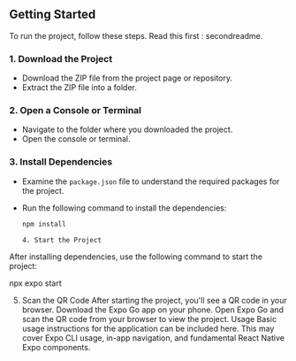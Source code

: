 ## Getting Started

To run the project, follow these steps.
Read this first : secondreadme.


### 1. Download the Project

- Download the ZIP file from the project page or repository.
- Extract the ZIP file into a folder.

### 2. Open a Console or Terminal

- Navigate to the folder where you downloaded the project.
- Open the console or terminal.

### 3. Install Dependencies

- Examine the `package.json` file to understand the required packages for the project.
- Run the following command to install the dependencies:

  ```bash
  npm install

  4. Start the Project
After installing dependencies, use the following command to start the project:


 npx expo start

5. Scan the QR Code
After starting the project, you'll see a QR code in your browser.
Download the Expo Go app on your phone.
Open Expo Go and scan the QR code from your browser to view the project.
Usage
Basic usage instructions for the application can be included here. This may cover Expo CLI usage, in-app navigation, and fundamental React Native Expo components.




